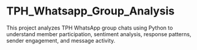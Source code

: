 # TPH_Whatsapp_Group_Analysis
This project analyzes TPH WhatsApp group chats using Python to understand member participation, sentiment analysis, response patterns, sender engagement, and message activity.
